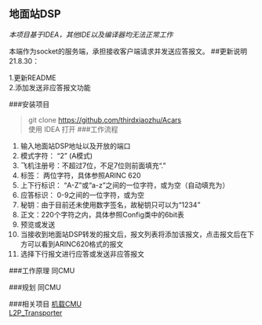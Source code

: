 ## 地面站DSP

*本项目基于IDEA，其他IDE以及编译器均无法正常工作*

本端作为socket的服务端，承担接收客户端请求并发送应答报文。
##更新说明
21.8.30：

1.更新README  
2.添加发送非应答报文功能

###安装项目
>git clone https://github.com/thirdxiaozhu/Acars  
使用 IDEA 打开
###工作流程
1. 输入地面站DSP地址以及开放的端口
2. 模式字符： “2” (A模式)
3. 飞机注册号：不超过7位，不足7位则前面填充“.”
4. 标签： 两位字符，具体参照ARINC 620
5. 上下行标识： “A-Z”或“a-z”之间的一位字符，或为空（自动填充为<NAK>）
6. 应答标识： 0-9之间的一位字符，或为空
7. 秘钥：由于目前还未使用数字签名，故秘钥只可以为“1234”
8. 正文：220个字符之内，具体参照Config类中的6bit表
9. 预览或发送
10. 当接收到地面站DSP转发的报文后，报文列表将添加该报文，点击报文后在下方可以看到ARINC620格式的报文
11. 选择下行报文进行应答或发送非应答报文

###工作原理
同CMU

###规划
同CMU

###相关项目
[机载CMU](https://github.com/thirdxiaozhu/Acars_CMU)  
[L2P_Transporter](https://github.com/thirdxiaozhu/L2PTransporter_Swing)


